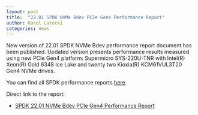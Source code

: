 ```yaml
---
layout: post
title:  "22.01 SPDK NVMe Bdev PCIe Gen4 Performance Report"
author: Karol Latecki
categories: news
---
```


New version of 22.01 SPDK NVMe Bdev performance report document has been published.
Updated version presents performance results measured using new PCIe Gen4 platform:
Supermicro SYS-220U-TNR with Intel(R) Xeon(R) Gold 6348 Ice Lake and twenty two
Kioxia(R) KCM61VUL3T20 Gen4 NVMe drives.

You can find all SPDK performance reports [here](https://spdk.io/doc/performance_reports.html).

Direct link to the report:

- [SPDK 22.01 NVMe Bdev PCIe Gen4 Performance Report](https://ci.spdk.io/download/performance-reports/SPDK_nvme_bdev_gen4_perf_report_2201.pdf)
